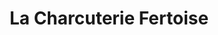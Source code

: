 ---
title: "La Charcuterie Fertoise"
url: /la-ferte-gaucher/la-charcuterie-fertoise/
shop: Metzgerei
---
